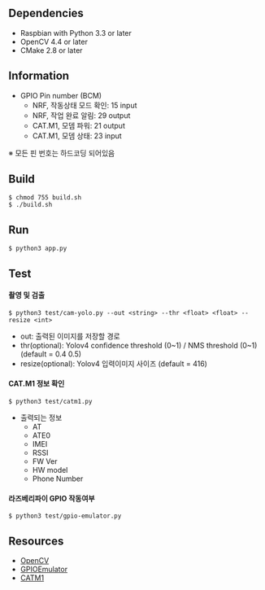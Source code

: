 ## Dependencies
- Raspbian with Python 3.3 or later
- OpenCV 4.4 or later
- CMake 2.8 or later

## Information
+ GPIO Pin number (BCM)
    + NRF, 작동상태 모드 확인: 15 input   
    + NRF, 작업 완료 알림: 29 output   
    + CAT.M1, 모뎀 파워: 21 output   
    + CAT.M1, 모뎀 상태: 23 input   

※ 모든 핀 번호는 하드코딩 되어있음   

## Build
~~~
$ chmod 755 build.sh
$ ./build.sh
~~~

## Run
~~~
$ python3 app.py
~~~

## Test
#### 촬영 및 검출
~~~ 
$ python3 test/cam-yolo.py --out <string> --thr <float> <float> --resize <int>
~~~
* out: 출력된 이미지를 저장할 경로
* thr(optional): Yolov4 confidence threshold (0~1) / NMS threshold (0~1) (default = 0.4 0.5)
* resize(optional): Yolov4 입력이미지 사이즈 (default = 416)

#### CAT.M1 정보 확인
~~~
$ python3 test/catm1.py
~~~
+ 출력되는 정보
    + AT   
    + ATE0   
    + IMEI   
    + RSSI   
    + FW Ver   
    + HW model   
    + Phone Number   

#### 라즈베리파이 GPIO 작동여부 
~~~
$ python3 test/gpio-emulator.py
~~~

## Resources
* [OpenCV](https://opencv.org/)
* [GPIOEmulator](https://sourceforge.net/projects/pi-gpio-emulator/)
* [CATM1](https://github.com/codezoo-ltd/CAT.M1_RaspberryPi/)